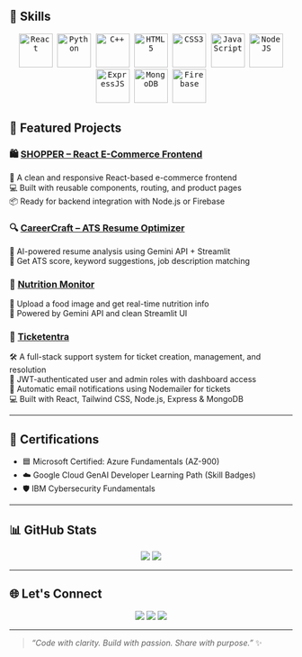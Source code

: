 ## 🧠 Skills

<p align="center">
  <kbd>
    <img src="https://cdn.jsdelivr.net/gh/devicons/devicon/icons/react/react-original.svg" title="React" width="60" />
  </kbd>
  <kbd>
    <img src="https://cdn.jsdelivr.net/gh/devicons/devicon/icons/python/python-original.svg" title="Python" width="60" />
  </kbd>
  <kbd>
    <img src="https://cdn.jsdelivr.net/gh/devicons/devicon/icons/cplusplus/cplusplus-original.svg" title="C++" width="60" />
  </kbd>
  <kbd>
    <img src="https://cdn.jsdelivr.net/gh/devicons/devicon/icons/html5/html5-original.svg" title="HTML5" width="60" />
  </kbd>
  <kbd>
    <img src="https://cdn.jsdelivr.net/gh/devicons/devicon/icons/css3/css3-original.svg" title="CSS3" width="60" />
  </kbd>
  <kbd>
    <img src="https://cdn.jsdelivr.net/gh/devicons/devicon/icons/javascript/javascript-original.svg" title="JavaScript" width="60" />
  </kbd>
  <kbd>
    <img src="https://cdn.jsdelivr.net/gh/devicons/devicon/icons/nodejs/nodejs-original.svg" title="NodeJS" width="60" />
  </kbd>
  <kbd>
    <img src="https://cdn.jsdelivr.net/gh/devicons/devicon/icons/express/express-original.svg" title="ExpressJS" width="60" />
  </kbd>
  <kbd>
    <img src="https://cdn.jsdelivr.net/gh/devicons/devicon/icons/mongodb/mongodb-original.svg" title="MongoDB" width="60" />
  </kbd>
  <kbd>
    <img src="https://cdn.jsdelivr.net/gh/devicons/devicon/icons/firebase/firebase-plain.svg" title="Firebase" width="60" />
  </kbd>
</p>


## 💼 Featured Projects

### 🛍️ [SHOPPER – React E-Commerce Frontend](https://github.com/SomiyaRana/SHOPPER)  
🛒 A clean and responsive React-based e-commerce frontend  
💻 Built with reusable components, routing, and product pages  
📦 Ready for backend integration with Node.js or Firebase  

### 🔍 [CareerCraft – ATS Resume Optimizer](https://github.com/SomiyaRana/CareerCraft)  
🎯 AI-powered resume analysis using Gemini API + Streamlit  
🧠 Get ATS score, keyword suggestions, job description matching  

### 🥗 [Nutrition Monitor](https://github.com/SomiyaRana/NutritionMonitor)  
🍲 Upload a food image and get real-time nutrition info  
🤖 Powered by Gemini API and clean Streamlit UI  

### 🎫 [Ticketentra](https://github.com/SomiyaRana/Ticketentra)  
🛠️ A full-stack support system for ticket creation, management, and resolution  
🔐 JWT-authenticated user and admin roles with dashboard access  
📧 Automatic email notifications using Nodemailer for tickets  
💻 Built with React, Tailwind CSS, Node.js, Express & MongoDB  

---

## 📄 Certifications

- 🟦 Microsoft Certified: Azure Fundamentals (AZ-900)
- ☁️ Google Cloud GenAI Developer Learning Path (Skill Badges)
- 🛡️ IBM Cybersecurity Fundamentals

---

## 📊 GitHub Stats

<p align="center">
  <img src="https://github-readme-streak-stats.herokuapp.com/?user=SomiyaRana&theme=react&hide_border=true"/>
  <img src="https://github-readme-stats.vercel.app/api/top-langs/?username=SomiyaRana&layout=compact&theme=tokyonight&hide_border=true"/>
</p>

---

## 🌐 Let's Connect

<p align="center">
  <a href="mailto:somyarana819@gmail.com"><img src="https://img.shields.io/badge/-Email-D14836?style=flat&logo=gmail&logoColor=white"/></a>
  <a href="https://www.linkedin.com/in/somiya-rana-b35152255"><img src="https://img.shields.io/badge/-LinkedIn-0077B5?style=flat&logo=linkedin&logoColor=white"/></a>
  <a href="https://github.com/SomiyaRana"><img src="https://img.shields.io/badge/-GitHub-181717?style=flat&logo=github&logoColor=white"/></a>
</p>


---

> _“Code with clarity. Build with passion. Share with purpose.”_ ✨
